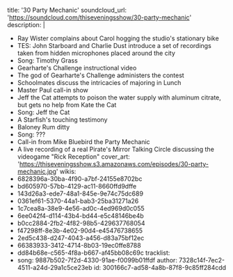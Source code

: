 title: '30 Party Mechanic'
soundcloud_url: 'https://soundcloud.com/thiseveningsshow/30-party-mechanic'
description: |
  - Ray Wister complains about Carol hogging the studio's stationary bike
  - TES: John Starboard and Charlie Dust introduce a set of recordings taken from hidden microphones placed around the city
  - Song: Timothy Grass
  - Gearharte's Challenge instructional video
  - The god of Gearharte's Challenge administers the contest
  - Schoolmates discuss the intricacies of majoring in Lunch
  - Master Paul call-in show
  - Jeff the Cat attempts to poison the water supply with aluminum citrate, but gets no help from Kate the Cat
  - Song: Jeff the Cat
  - A Starfish's touching testimony
  - Baloney Rum ditty
  - Song: ???
  - Call-in from Mike Bluebird the Party Mechanic
  - A live recording of a real Pirate's Mirror Talking Circle discussing the videogame "Rick Reception"
cover_art: 'https://thiseveningsshow.s3.amazonaws.com/episodes/30-party-mechanic.jpg'
wikis:
  - 6828396a-30ba-4f90-a7bf-24155e8702bc
  - bd605970-57bb-4129-ac11-8660ffd9dffe
  - 143d26a3-ede7-48a1-845e-9e74c75dc689
  - 0361ef61-5370-44a1-bab3-25ba31271a26
  - 1c7cea8a-38e9-4e56-ad0c-4ed969d0c055
  - 6ee042f4-d114-43b4-bd44-e5c48146be4b
  - b0cc2884-2fb2-4f82-98b5-429637768054
  - f47298ff-8e3b-4e02-90d4-e45476738655
  - 2ed5c438-d247-4043-a456-d83a75bf12ec
  - 66383933-3412-4714-8b03-19ec0ffe8788
  - dd84b68e-c565-4f8a-b667-af45bb08c69c
tracklist:
  -
    song: 9887b502-7f2d-4330-91ae-f0099b01ffdf
author: 7328c14f-7ec2-4511-a24d-29a1c5ce23eb
id: 300166c7-ad58-4a8b-87f8-9c85ff284cdd
